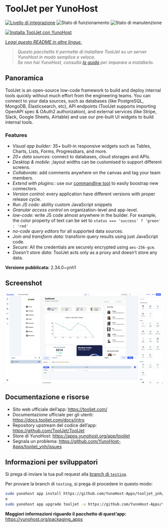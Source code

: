 <!--
N.B.: Questo README è stato automaticamente generato da <https://github.com/YunoHost/apps/tree/master/tools/readme_generator>
NON DEVE essere modificato manualmente.
-->

# ToolJet per YunoHost

[![Livello di integrazione](https://dash.yunohost.org/integration/tooljet.svg)](https://dash.yunohost.org/appci/app/tooljet) ![Stato di funzionamento](https://ci-apps.yunohost.org/ci/badges/tooljet.status.svg) ![Stato di manutenzione](https://ci-apps.yunohost.org/ci/badges/tooljet.maintain.svg)

[![Installa ToolJet con YunoHost](https://install-app.yunohost.org/install-with-yunohost.svg)](https://install-app.yunohost.org/?app=tooljet)

*[Leggi questo README in altre lingue.](./ALL_README.md)*

> *Questo pacchetto ti permette di installare ToolJet su un server YunoHost in modo semplice e veloce.*  
> *Se non hai YunoHost, consulta [la guida](https://yunohost.org/install) per imparare a installarlo.*

## Panoramica

ToolJet is an open-source low-code framework to build and deploy internal tools quickly without much effort from the engineering teams. You can connect to your data sources, such as databases (like PostgreSQL, MongoDB, Elasticsearch, etc), API endpoints (ToolJet supports importing OpenAPI spec & OAuth2 authorization), and external services (like Stripe, Slack, Google Sheets, Airtable) and use our pre-built UI widgets to build internal tools.

### Features

- *Visual app builder:* 35+ built-in responsive widgets such as Tables, Charts, Lists, Forms, Progressbars, and more.
- *20+ data sources:* connect to databases, cloud storages and APIs.
- *Desktop & mobile*: ;layout widths can be customised to support different screens. 
- *Collaborate:* add comments anywhere on the canvas and tag your team members.
- *Extend with plugins:*: use our [commandline tool](https://www.npmjs.com/package/tooljet) to easily boostrap new connectors.
- *Version control:* every application have different versions with proper release cycle.
- *Run JS code:* ability custom JavaScript snippets
- *Granular access control* on organization-level and app-level.
- *low-code:* write JS code almost anywhere in the builder. For example, the color property of text can be set to `status === 'success' ? 'green' : 'red'`
- *no-code query editors* for all supported data sources.
- *Join and transform data:* transform query results using just JavaScript code. 
- *Secure:* All the credentials are securely encrypted using `aes-256-gcm`.
- *Doesn't store data:* ToolJet acts only as a proxy and doesn't store any data.


**Versione pubblicata:** 2.34.0~ynh1

## Screenshot

![Screenshot di ToolJet](./doc/screenshots/example.png)

## Documentazione e risorse

- Sito web ufficiale dell’app: <https://tooljet.com/>
- Documentazione ufficiale per gli utenti: <https://docs.tooljet.com/docs/intro>
- Repository upstream del codice dell’app: <https://github.com/ToolJet/ToolJet>
- Store di YunoHost: <https://apps.yunohost.org/app/tooljet>
- Segnala un problema: <https://github.com/YunoHost-Apps/tooljet_ynh/issues>

## Informazioni per sviluppatori

Si prega di inviare la tua pull request alla [branch di `testing`](https://github.com/YunoHost-Apps/tooljet_ynh/tree/testing).

Per provare la branch di `testing`, si prega di procedere in questo modo:

```bash
sudo yunohost app install https://github.com/YunoHost-Apps/tooljet_ynh/tree/testing --debug
o
sudo yunohost app upgrade tooljet -u https://github.com/YunoHost-Apps/tooljet_ynh/tree/testing --debug
```

**Maggiori informazioni riguardo il pacchetto di quest’app:** <https://yunohost.org/packaging_apps>
